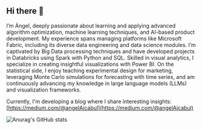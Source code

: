 ## Hi there 👋
I’m Ángel, deeply passionate about learning and applying advanced algorithm optimization, machine learning techniques, and AI-based product development. My experience spans managing platforms like Microsoft Fabric, including its diverse data engineering and data science modules. I’m captivated by Big Data processing techniques and have developed projects in Databricks using Spark with Python and SQL. Skilled in visual analytics, I specialize in creating insightful visualizations with Power BI. On the statistical side, I enjoy teaching experimental design for marketing, leveraging Monte Carlo simulations for forecasting with time series, and am continuously advancing my knowledge in large language models (LLMs) and visualization frameworks.

Currently, I'm developing a blog where I share interesting insights: [https://medium.com/@angelAjcabul](https://medium.com/@angelAjcabul)


![Anurag's GitHub stats](https://github-readme-stats.vercel.app/api?username=anuraghazra&hide=contribs,prs)
<!--

**AngelOseasA/AngelOseasA** is a ✨ _special_ ✨ repository because its `README.md` (this file) appears on your GitHub profile.

Here are some ideas to get you started:

- 🔭 I’m currently working on ...
- 🌱 I’m currently learning ...
- 👯 I’m looking to collaborate on ...
- 🤔 I’m looking for help with ...
- 💬 Ask me about ...
- 📫 How to reach me: ...
- 😄 Pronouns: ...
- ⚡ Fun fact: ...
-->
